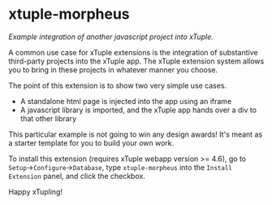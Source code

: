 xtuple-morpheus
===============

_Example integration of another javascript project into xTuple._

A common use case for xTuple extensions is the integration of substantive third-party
projects into the xTuple app. The xTuple extension system allows you to bring in these
projects in whatever manner you choose.

The point of this extension is to show two very simple use cases. 

- A standalone html page is injected into the app using an iframe
- A javascript library is imported, and the xTuple app hands over a div to that other library

This particular example is not going to win any design awards! It's meant as a starter template
for you to build your own work. 
  
To install this extension (requires xTuple webapp version >= 4.6), go to `Setup`->`Configure`->`Database`,
type `xtuple-morpheus` into the `Install Extension` panel, and click the checkbox.
  
Happy xTupling!
